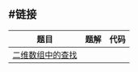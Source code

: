 #链接
------- 

| 题目 | 题解 | 代码 |
| ------------- |:-------------:| -----:|
| [二维数组中的查找](http://www.nowcoder.com/practice/abc3fe2ce8e146608e868a70efebf62e?tpId=13&tqId=11154&rp=1&ru=/ta/coding-interviews&qru=/ta/coding-interviews/question-ranking) |